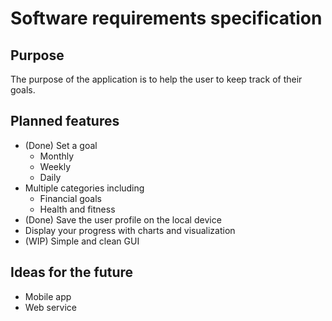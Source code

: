 # Software requirements specification

## Purpose

The purpose of the application is to help the user to keep track of their goals.


## Planned features

 * (Done) Set a goal
   * Monthly
   * Weekly
   * Daily
 * Multiple categories including
   * Financial goals
   * Health and fitness
 * (Done) Save the user profile on the local device
 * Display your progress with charts and visualization
 * (WIP) Simple and clean GUI

## Ideas for the future
 * Mobile app
 * Web service
